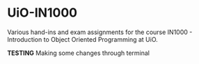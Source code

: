 # UiO-IN1000
Various hand-ins and exam assignments for the course IN1000 - Introduction to Object Oriented Programming at UiO. 


**TESTING**
Making some changes through terminal
